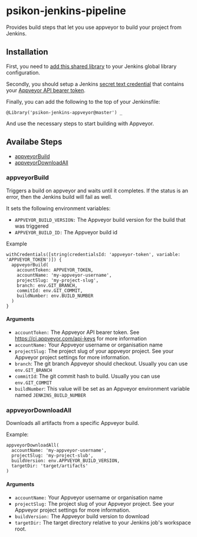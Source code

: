 # psikon-jenkins-pipeline

Provides build steps that let you use appveyor to build your project from Jenkins.

## Installation

First, you need to [add this shared library](https://jenkins.io/doc/book/pipeline/shared-libraries/#global-shared-libraries) to your Jenkins global library configuration.

Secondly, you should setup a Jenkins [secret text credential](https://jenkins.io/doc/book/using/using-credentials/) that contains your [Appveyor API bearer token](https://ci.appveyor.com/api-keys).

Finally, you can add the following to the top of your Jenkinsfile:

```
@Library('psikon-jenkins-appveyor@master') _
```

And use the necessary steps to start building with Appveyor.

## Availabe Steps

- [appveyorBuild](#appveyorBuild)
- [appveyorDownloadAll](#appveyorDownloadAll)

### appveyorBuild

Triggers a build on appveyor and waits until it completes. If the status is an error, then the Jenkins build will fail as well.

It sets the following environment variables:

* `APPVEYOR_BUILD_VERSION:` The Appveyor build version for the build that was triggered
* `APPVEYOR_BUILD_ID:` The Appveyor build id

Example

```
withCredentials([string(credentialsId: 'appveyor-token', variable: 'APPVEYOR_TOKEN')]) {
  appveyorBuild(
    accountToken: APPVEYOR_TOKEN,
    accountName: 'my-appveyor-username',
    projectSlug: 'my-project-slug',
    branch: env.GIT_BRANCH,
    commitId: env.GIT_COMMIT,
    buildNumber: env.BUILD_NUMBER
  )
}
```

#### Arguments

* `accountToken:` The Appveyor API bearer token. See https://ci.appveyor.com/api-keys for more information
* `accountName:` Your Appveyor username or organisation name
* `projectSlug:` The project slug of your appveyor project. See your Appveyor project settings for more information.
* `branch`: The git branch Appveyor should checkout. Usually you can use `env.GIT_BRANCH`
* `commitId`: The git commit hash to build. Usually you can use `env.GIT_COMMIT`
* `buildNumber`: This value will be set as an Appveyor environment variable named `JENKINS_BUILD_NUMBER`

### appveyorDownloadAll

Downloads all artifacts from a specific Appveyor build.

Example:

```
appveyorDownloadAll(
  accountName: 'my-appveyor-username',
  projectSlug: 'my-project-slub',
  buildVersion: env.APPVEYOR_BUILD_VERSION,
  targetDir: 'target/artifacts'
)
```

#### Arguments

* `accountName:` Your Appveyor username or organisation name
* `projectSlug:` The project slug of your Appveyor project. See your Appveyor project settings for more information.
* `buildVersion:` The Appveyor build version to download
* `targetDir:` The target directory relative to your Jenkins job's workspace root.
